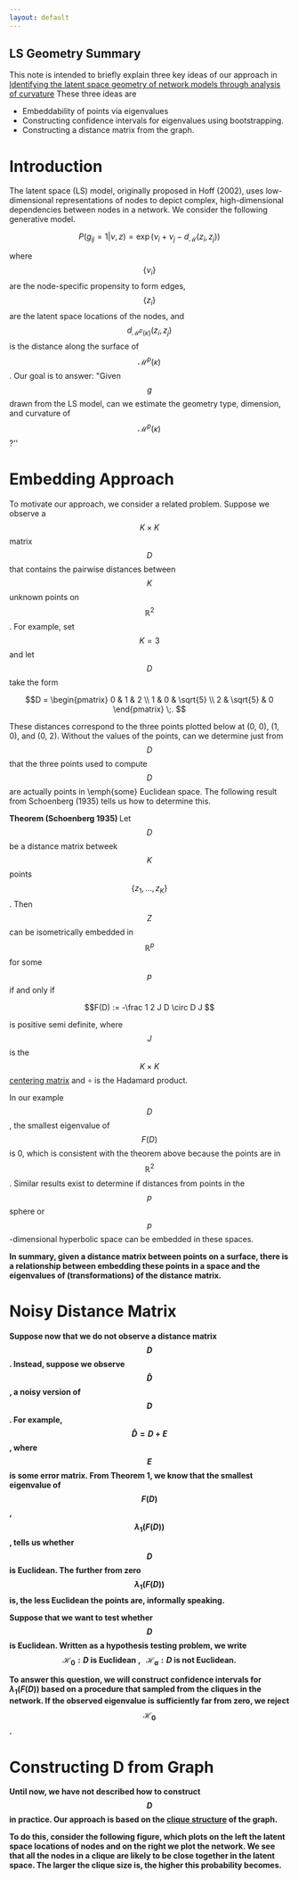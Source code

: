 ```yaml
---
layout: default
---
```


## LS Geometry Summary

This note is intended to briefly explain three key ideas of our approach in [Identifying the latent space geometry of network models through analysis of curvature](https://arxiv.org/abs/2012.10559) These three ideas are
- Embeddability of points via eigenvalues
- Constructing confidence intervals for eigenvalues using bootstrapping. 
- Constructing a distance matrix from the graph.

# Introduction 
The latent space (LS) model, originally proposed in Hoff (2002), uses low-dimensional representations of nodes to depict complex, high-dimensional dependencies between nodes in a network. We consider the following generative model.

$$P(g_{ij} = 1 | \nu, z)  = \exp(\nu_i + \nu_j - d_{\mathcal{M}}(z_i, z_j))$$
 
 where $$\{\nu_i\}$$ are the node-specific propensity to form edges, $$\{z_i\}$$ are the latent space locations of the nodes, and $$d_{\mathcal{M}^p(\kappa)}(z_i, z_j)$$ is the distance along the surface of $$\mathcal{M}^p(\kappa)$$. Our goal is to answer: "Given $$g$$ drawn from the LS model, can we estimate the geometry type, dimension, and curvature of $$\mathcal{M}^p(\kappa)$$?''
 
# Embedding Approach
To motivate our approach, we consider a related problem. Suppose we observe a $$K \times K$$ matrix $$D$$ that contains the pairwise distances between $$K$$ unknown points on $$\mathbb{R}^2$$. For example, set $$K = 3$$ and let $$D$$ take the form
 
 $$D = \begin{pmatrix} 0 & 1 & 2 \\
 1 & 0 & \sqrt{5} \\
 2 & \sqrt{5} & 0
 \end{pmatrix} \;. $$
 

 These distances correspond to the three points plotted below at (0, 0), (1, 0), and (0, 2). Without the values of the points, can we determine just from $$D$$ that the three points used to compute $$D$$ are actually points in \emph{some} Euclidean space. The following result from Schoenberg (1935) tells us how to determine this.
 
 <b>Theorem (Schoenberg 1935) </b> Let $$D$$ be a distance matrix betweek $$K$$ points $$\{z_1, \dotsc, z_K\}$$. Then $$Z$$ can be isometrically embedded in $$\mathbb{R}^{p}$$ for some $$p$$ if and only if 
 
 $$F(D) := -\frac 1 2 J D \circ D J $$
 
is positive semi definite, where $$J$$ is the $$K \times K$$ [centering matrix](https://en.wikipedia.org/wiki/Centering_matrix) and $\circ$ is the Hadamard product.
 
In our example $$D$$, the smallest eigenvalue of $$F(D)$$ is 0, which is consistent with the theorem above because the points are in $$\mathbb{R}^2$$. Similar results exist to determine if distances from points in the $$p$$ sphere or $$p$$-dimensional hyperbolic space can be embedded in these spaces. 
 
<b> In summary, given a distance matrix between points on a surface, there is a relationship between embedding these points in a space and the eigenvalues of (transformations) of the distance matrix. <b>
 
# Noisy Distance Matrix 
 
 
 Suppose now that we do not observe a distance matrix $$D$$. Instead, suppose we observe $$\hat D$$, a noisy version of $$D$$. For example, $$\hat D = D + E$$, where $$E$$ is some error matrix. From Theorem 1, we know that the smallest eigenvalue of $$F(D)$$, $$\lambda_1(F(D))$$, tells us whether $$D$$ is Euclidean. The further from zero $$\lambda_1(F(D))$$ is, the less Euclidean the points are, informally speaking.
 
Suppose that we want to test whether $$D$$ is Euclidean. Written as a hypothesis testing problem, we write
$$\mathcal{H}_0: D \text{ is Euclidean }, \ \ \ \mathcal{H}_a: D \text{ is not Euclidean.}$$

To answer this question, we will construct confidence intervals for $\lambda_1(F(D))$ based on a procedure that sampled from the cliques in the network. If the observed eigenvalue is sufficiently far from zero, we reject $$\mathcal{H}_0$$.

# Constructing D from Graph
Until now, we have not described how to construct $$D$$ in practice. Our approach is based on the [clique structure](https://en.wikipedia.org/wiki/Clique_(graph_theory)) of the graph. 

To do this, consider the following figure, which plots on the left the latent space locations of nodes and on the right we plot the network. We see that all the nodes in a clique are likely to be close together in the latent space. The larger the clique size is, the higher this probability becomes. 


  
